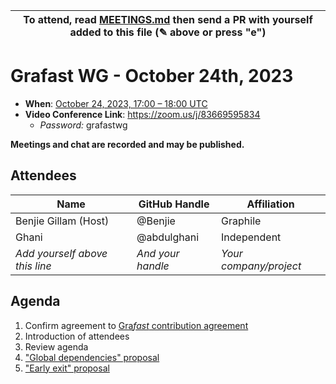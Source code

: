 | To attend, read [MEETINGS.md][] then send a PR with yourself added to this file (✎ above or press "e") |
| ------------------------------------------------------------------------------------------------------ |

# Grafast WG - October 24th, 2023

- **When**: [October 24, 2023, 17:00 – 18:00 UTC](https://www.timeanddate.com/worldclock/converter.html?iso=20231024T170000&p1=224&p2=179&p3=136&p4=268&p5=367&p6=438&p7=248&p8=240)
- **Video Conference Link**: https://zoom.us/j/83669595834
  - _Password:_ grafastwg

**Meetings and chat are recorded and may be published.**

## Attendees

<!-- prettier-ignore -->
| Name                           | GitHub Handle     | Affiliation            |
| ------------------------------ | ----------------- | ---------------------- |
| Benjie Gillam (Host)           | @Benjie           | Graphile               |
| Ghani                          | @abdulghani       | Independent            |
| *Add yourself above this line* | *And your handle* | *Your company/project* |

## Agenda

1. Confirm agreement to [Gra*fast* contribution agreement][AGREEMENT.md]
1. Introduction of attendees
1. Review agenda
1. ["Global dependencies" proposal](https://github.com/benjie/crystal/issues/505)
1. ["Early exit" proposal](https://github.com/benjie/crystal/issues/405)

[MEETINGS.md]: ../MEETINGS.md
[AGREEMENT.md]: ../AGREEMENT.md
